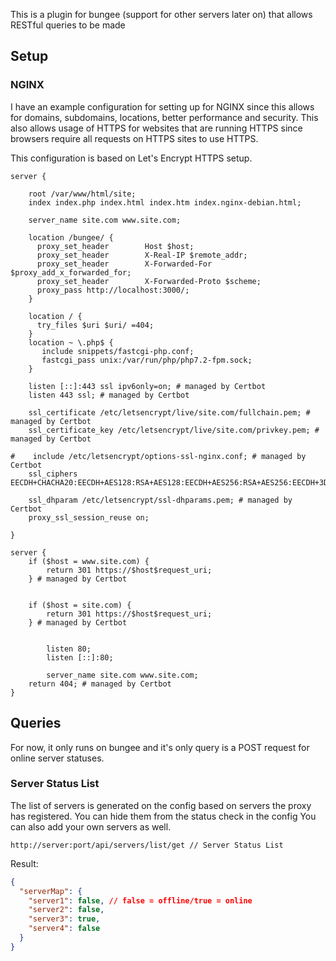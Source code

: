 This is a plugin for bungee (support for other servers later on) that allows RESTful queries to be made

## Setup
### NGINX
I have an example configuration for setting up for NGINX since this allows for domains, subdomains, locations, better performance and security.
This also allows usage of HTTPS for websites that are running HTTPS since browsers require all requests on HTTPS sites to use HTTPS.

This configuration is based on Let's Encrypt HTTPS setup.
```
server {

    root /var/www/html/site;
    index index.php index.html index.htm index.nginx-debian.html;

    server_name site.com www.site.com;

	location /bungee/ {
      proxy_set_header        Host $host;
      proxy_set_header        X-Real-IP $remote_addr;
      proxy_set_header        X-Forwarded-For $proxy_add_x_forwarded_for;
      proxy_set_header        X-Forwarded-Proto $scheme;
      proxy_pass http://localhost:3000/;     
	}

    location / {
      try_files $uri $uri/ =404;
    }
    location ~ \.php$ {
       include snippets/fastcgi-php.conf;
       fastcgi_pass unix:/var/run/php/php7.2-fpm.sock;
    }

    listen [::]:443 ssl ipv6only=on; # managed by Certbot
    listen 443 ssl; # managed by Certbot

    ssl_certificate /etc/letsencrypt/live/site.com/fullchain.pem; # managed by Certbot
    ssl_certificate_key /etc/letsencrypt/live/site.com/privkey.pem; # managed by Certbot

#    include /etc/letsencrypt/options-ssl-nginx.conf; # managed by Certbot
    ssl_ciphers EECDH+CHACHA20:EECDH+AES128:RSA+AES128:EECDH+AES256:RSA+AES256:EECDH+3DES:RSA+3DES:!MD5;

    ssl_dhparam /etc/letsencrypt/ssl-dhparams.pem; # managed by Certbot
    proxy_ssl_session_reuse on;
            
}

server {
    if ($host = www.site.com) {
        return 301 https://$host$request_uri;
    } # managed by Certbot


    if ($host = site.com) {
        return 301 https://$host$request_uri;
    } # managed by Certbot


        listen 80;
        listen [::]:80;

        server_name site.com www.site.com;
    return 404; # managed by Certbot
}

```

## Queries

For now, it only runs on bungee and it's only query is a POST request for online server statuses.

### Server Status List

The list of servers is generated on the config based on servers the proxy has registered. You can hide them from the status check in the config
You can also add your own servers as well.

```
http://server:port/api/servers/list/get // Server Status List
```

Result:
```json
{
  "serverMap": {
    "server1": false, // false = offline/true = online
    "server2": false,
    "server3": true,
    "server4": false
  }
}
```

